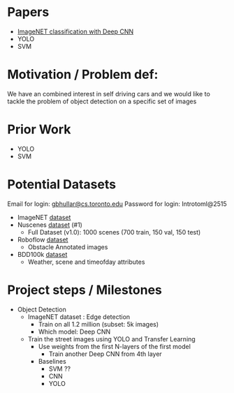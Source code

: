 # Papers

- [ImageNET classification with Deep CNN](https://proceedings.neurips.cc/paper/2012/file/c399862d3b9d6b76c8436e924a68c45b-Paper.pdf)
- YOLO
- SVM

# Motivation / Problem def:

We have an combined interest in self driving cars and we would like to tackle the problem 
of object detection on a specific set of images

# Prior Work
- YOLO
- SVM

# Potential Datasets
Email for login: gbhullar@cs.toronto.edu
Password for login: Introtoml@2515

- ImageNET [dataset](https://www.image-net.org/download.php)
- Nuscenes [dataset](https://www.nuscenes.org/nuscenes#download) (#1)
    - Full Dataset (v1.0): 1000 scenes (700 train, 150 val, 150 test)
- Roboflow [dataset](https://public.roboflow.com/object-detection/self-driving-car/3)
    - Obstacle Annotated images
- BDD100k [dataset](https://doc.bdd100k.com/download.html#id1)
    - Weather, scene and timeofday attributes
    

# Project steps / Milestones
- Object Detection
    - ImageNET dataset : Edge detection
        - Train on all 1.2 million (subset: 5k images)
        - Which model: Deep CNN
    - Train the street images using YOLO and Transfer Learning
        - Use weights from the first N-layers of the first model
            - Train another Deep CNN from 4th layer
        - Baselines
            - SVM ??
            - CNN
            - YOLO